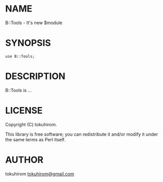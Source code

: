 # NAME

B::Tools - It's new $module

# SYNOPSIS

    use B::Tools;

# DESCRIPTION

B::Tools is ...

# LICENSE

Copyright (C) tokuhirom.

This library is free software; you can redistribute it and/or modify
it under the same terms as Perl itself.

# AUTHOR

tokuhirom <tokuhirom@gmail.com>

